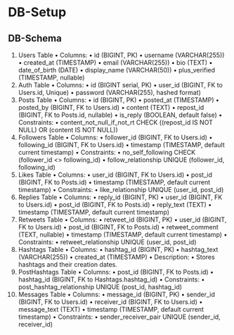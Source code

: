 # DB-Setup
 
## DB-Schema

1. Users Table
	•	Columns:
	    •	id (BIGINT, PK)
	    •	username (VARCHAR(255))
	    •	created_at (TIMESTAMP)
	    •	email (VARCHAR(255))
	    •	bio (TEXT)
	    •	date_of_birth (DATE)
	    •	display_name (VARCHAR(50))
	    •	plus_verified (TIMESTAMP, nullable)
2. Auth Table
	•	Columns:
	    •	id (BIGINT serial, PK)
	    •	user_id (BIGINT, FK to Users.id, Unique)
	    •	password (VARCHAR(255), hashed format)
3. Posts Table
	•	Columns:
	    •	id (BIGINT, PK)
	    •	posted_at (TIMESTAMP)
	    •	posted_by (BIGINT, FK to Users.id)
	    •	content (TEXT)
	    •	repost_id (BIGINT, FK to Posts.id, nullable)
	    •	is_reply (BOOLEAN, default false)
	    •	Constraints:
	    •	content_not_null_if_not_rt CHECK ((repost_id IS NOT NULL) OR (content IS NOT NULL))
4. Followers Table
	•	Columns:
	    •	follower_id (BIGINT, FK to Users.id)
	    •	following_id (BIGINT, FK to Users.id)
	    •	timestamp (TIMESTAMP, default current timestamp)
	    •	Constraints:
	    •	no_self_following CHECK (follower_id <> following_id)
	    •	follow_relationship UNIQUE (follower_id, following_id)
5. Likes Table
	•	Columns:
	    •	user_id (BIGINT, FK to Users.id)
	    •	post_id (BIGINT, FK to Posts.id)
	    •	timestamp (TIMESTAMP, default current timestamp)
	•	Constraints:
	    •	like_relationship UNIQUE (user_id, post_id)
6. Replies Table
	•	Columns:
	    •	reply_id (BIGINT, PK)
	    •	user_id (BIGINT, FK to Users.id)
	    •	post_id (BIGINT, FK to Posts.id)
	    •	reply_text (TEXT)
	    •	timestamp (TIMESTAMP, default current timestamp)
7. Retweets Table
	•	Columns:
	    •	retweet_id (BIGINT, PK)
	    •	user_id (BIGINT, FK to Users.id)
	    •	post_id (BIGINT, FK to Posts.id)
	    •	retweet_comment (TEXT, nullable)
	    •	timestamp (TIMESTAMP, default current timestamp)
	•	Constraints:
	    •	retweet_relationship UNIQUE (user_id, post_id)
8. Hashtags Table
	•	Columns:
	    •	hashtag_id (BIGINT, PK)
	    •	hashtag_text (VARCHAR(255))
	    •	created_at (TIMESTAMP)
	•	Description:
	    •	Stores hashtags and their creation dates.
9. PostHashtags Table
	•	Columns:
	    •	post_id (BIGINT, FK to Posts.id)
	    •	hashtag_id (BIGINT, FK to Hashtags.hashtag_id)
	•	Constraints:
	    •	post_hashtag_relationship UNIQUE (post_id, hashtag_id)
10. Messages Table
	•	Columns:
	    •	message_id (BIGINT, PK)
	    •	sender_id (BIGINT, FK to Users.id)
	    •	receiver_id (BIGINT, FK to Users.id)
	    •	message_text (TEXT)
	    •	timestamp (TIMESTAMP, default current timestamp)
	•	Constraints:
	    •	sender_receiver_pair UNIQUE (sender_id, receiver_id)